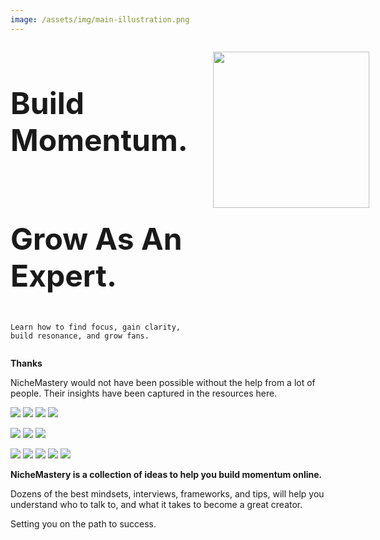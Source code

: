 ```yaml
---
image: /assets/img/main-illustration.png
---
```


<div class="hero" style="display:flex; flex-direction:row;">

  <div style="flex:1; flex-direction:column; display:flex; justify-content:center;">
    <h1 style="font-size:calc(1.2rem + 3vmin)">Build Momentum.</h1>
    <h1 style="font-size:calc(1.2rem + 3vmin)">Grow As An Expert.</h1>

    Learn how to find focus, gain clarity, build resonance, and grow fans.
  </div>

  <figure id="hero-image" style="flex:1; text-align:center;">
    <img style="width: 250px; padding-right: 10px" src='/assets/img/main-illustration-nobg.png'>
  </figure>

</div>



**Thanks**

NicheMastery would not have been possible without the help from a lot of people. Their insights have been captured in the resources here.


<div class="gallery">
<!-- those that gave 1:1 converations & recorded interview -->
<a href="https://twitter.com/jspector"><img src='/assets/img/profile/jspector.jpg'></a>
<a href="https://twitter.com/bazzaruto"><img src='/assets/img/profile/bazzaruto.jpg'></a>
<a href="https://twitter.com/arvidkahl"><img src='/assets/img/profile/arvidkahl.jpg'></a>
<a href="https://twitter.com/iamclintmurphy"><img src='/assets/img/profile/iamclintmurphy.jpg'></a>


<a href="https://twitter.com/growthcurrency"><img src='/assets/img/profile/growthcurrency.jpg'></a>
<a href="https://twitter.com/ungatedcreative"><img src='/assets/img/profile/ungatedcreative.jpg'></a>
<a href="https://twitter.com/jessievbreugel"><img src='/assets/img/profile/jessievbreugel.jpg'></a>

<!-- those that we interviewed / gave tips -->
<a href="https://twitter.com/briandito"><img src='/assets/img/profile/briandito.jpg'></a>
<a href="https://twitter.com/brandwithdan"><img src='/assets/img/profile/brandwithdan.jpg'></a>
<a href="https://twitter.com/anthonycastrio"><img src='/assets/img/profile/anthonycastrio.jpg'></a>
<a href="https://twitter.com/william3willis"><img src='/assets/img/profile/william3willis.jpg'></a>
<a href="https://twitter.com/quinnwasgaming"><img src='/assets/img/profile/quinnwasgaming.jpg'></a>

</div>



**NicheMastery is a collection of ideas to help you build momentum online.**

Dozens of the best mindsets, interviews, frameworks, and tips, will help you understand who to talk to, and what it takes to become a great creator.

Setting you on the path to success.

